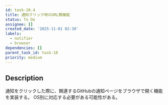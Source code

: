```yaml
---
id: task-10.4
title: 通知クリック時のURL開機能
status: To Do
assignee: []
created_date: '2025-11-01 02:38'
labels:
  - notifier
  - browser
dependencies: []
parent_task_id: task-10
priority: medium
---
```


## Description

<!-- SECTION:DESCRIPTION:BEGIN -->
通知をクリックした際に、関連するGitHubの通知ページをブラウザで開く機能を実装する。
OS別に対応する必要がある可能性がある。
<!-- SECTION:DESCRIPTION:END -->
